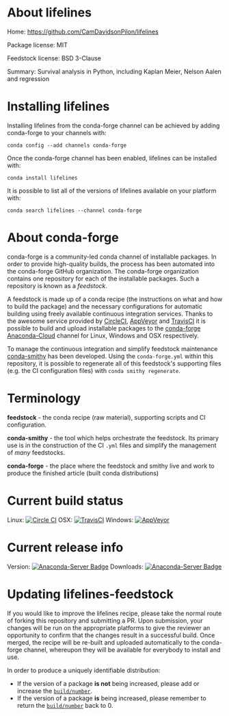 About lifelines
===============

Home: https://github.com/CamDavidsonPilon/lifelines

Package license: MIT

Feedstock license: BSD 3-Clause

Summary: Survival analysis in Python, including Kaplan Meier, Nelson Aalen and regression



Installing lifelines
====================

Installing lifelines from the conda-forge channel can be achieved by adding conda-forge to your channels with:

```
conda config --add channels conda-forge
```

Once the conda-forge channel has been enabled, lifelines can be installed with:

```
conda install lifelines
```

It is possible to list all of the versions of lifelines available on your platform with:

```
conda search lifelines --channel conda-forge
```


About conda-forge
=================

conda-forge is a community-led conda channel of installable packages.
In order to provide high-quality builds, the process has been automated into the
conda-forge GitHub organization. The conda-forge organization contains one repository 
for each of the installable packages. Such a repository is known as a *feedstock*.

A feedstock is made up of a conda recipe (the instructions on what and how to build
the package) and the necessary configurations for automatic building using freely
available continuous integration services. Thanks to the awesome service provided by
[CircleCI](https://circleci.com/), [AppVeyor](http://www.appveyor.com/)
and [TravisCI](https://travis-ci.org/) it is possible to build and upload installable
packages to the [conda-forge](https://anaconda.org/conda-forge)
[Anaconda-Cloud](http://docs.anaconda.org/) channel for Linux, Windows and OSX respectively.

To manage the continuous integration and simplify feedstock maintenance
[conda-smithy](http://github.com/conda-forge/conda-smithy) has been developed.
Using the ``conda-forge.yml`` within this repository, it is possible to regenerate all of
this feedstock's supporting files (e.g. the CI configuration files) with ``conda smithy regenerate``.


Terminology
===========

**feedstock** - the conda recipe (raw material), supporting scripts and CI configuration.

**conda-smithy** - the tool which helps orchestrate the feedstock.
                   Its primary use is in the construction of the CI ``.yml`` files
                   and simplify the management of *many* feedstocks.

**conda-forge** - the place where the feedstock and smithy live and work to
                  produce the finished article (built conda distributions)

Current build status
====================

Linux: [![Circle CI](https://circleci.com/gh/conda-forge/lifelines-feedstock.svg?style=svg)](https://circleci.com/gh/conda-forge/lifelines-feedstock)
OSX: [![TravisCI](https://travis-ci.org/conda-forge/lifelines-feedstock.svg?branch=master)](https://travis-ci.org/conda-forge/lifelines-feedstock) 
Windows: [![AppVeyor](https://ci.appveyor.com/api/projects/status/github/conda-forge/lifelines-feedstock?svg=True)](https://ci.appveyor.com/project/conda-forge/lifelines-feedstock/branch/master)

Current release info
====================
Version: [![Anaconda-Server Badge](https://anaconda.org/conda-forge/lifelines/badges/version.svg)](https://anaconda.org/conda-forge/lifelines)
Downloads: [![Anaconda-Server Badge](https://anaconda.org/conda-forge/lifelines/badges/downloads.svg)](https://anaconda.org/conda-forge/lifelines)


Updating lifelines-feedstock
============================

If you would like to improve the lifelines recipe, please take the normal
route of forking this repository and submitting a PR. Upon submission, your changes will
be run on the appropriate platforms to give the reviewer an opportunity to confirm that the
changes result in a successful build. Once merged, the recipe will be re-built and uploaded
automatically to the conda-forge channel, whereupon they will be available for everybody to
install and use.

In order to produce a uniquely identifiable distribution:
 * If the version of a package **is not** being increased, please add or increase
   the [``build/number``](http://conda.pydata.org/docs/building/meta-yaml.html#build-number-and-string). 
 * If the version of a package **is** being increased, please remember to return
   the [``build/number``](http://conda.pydata.org/docs/building/meta-yaml.html#build-number-and-string)
   back to 0.
